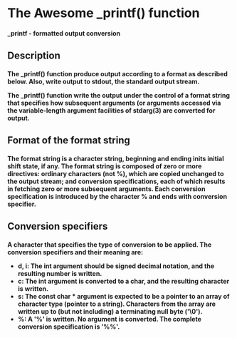 <h1>The Awesome _printf() function</h1>
<h4>_printf - formatted output conversion</h4>

<h2>Description</h2>
<h4>The <b>_printf()</b> function produce output according to a format as described below. Also, write output to stdout, the standard output stream.

The <b>_printf()</b> function write the output under the control of a format string that specifies how subsequent arguments (or arguments accessed via the variable-length argument facilities of stdarg(3) are converted for output.</h4>

<h2>Format of the format string</h2>
<h4>The format string is a character string, beginning and ending inits initial shift state, if any. The format string is composed of zero or more directives: ordinary characters (not %), which are copied unchanged to the output stream; and conversion specifications, each of which results in fetching zero or more subsequent arguments. Each conversion specification is introduced by the character % and ends with conversion specifier.</h4>

<h2>Conversion specifiers</h2>
<h4>A character that specifies the type of conversion to be applied. The conversion specifiers and their meaning are:

<ul>
<li>d, i: The int argument should be signed decimal notation, and the resulting number is written.</li>
<li>c: The int argument is converted to a char, and the resulting character is written.</li>
<li>s: The const char * argument is expected to be a pointer to an array of character type (pointer to a string). Characters from the array are written up to (but not including) a terminating null byte ('\0').</li>
<li>%: A '%' is written. No argument is converted. The complete conversion specification is '%%'.</li>
</ul>
</h4>

